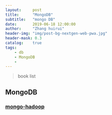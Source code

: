 ```yaml
---
layout:     post
title:      "MongoDB"
subtitle:   "mongo DB"
date:       2019-06-18 12:00:00
author:     "Zhang huirui"
header-img: "img/post-bg-nextgen-web-pwa.jpg"
header-mask: 0.3
catalog:    true
tags:
    - db
    - MongoDB
    -
---
```


> book list

## MongoDB





### [mongo-hadoop](https://github.com/mongodb/mongo-hadoop)
